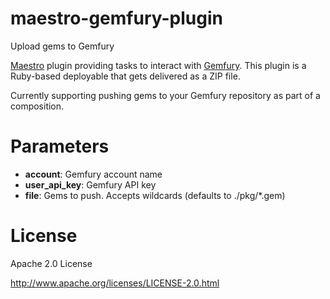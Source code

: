 maestro-gemfury-plugin
=============

Upload gems to Gemfury


[Maestro](http://www.maestrodev.com) plugin providing tasks to interact with [Gemfury](http://www.gemfury.com). This plugin is a Ruby-based deployable that gets delivered as a ZIP file.

Currently supporting pushing gems to your Gemfury repository as part of a composition.


# Parameters
* **account**: Gemfury account name
* **user_api_key**: Gemfury API key
* **file**: Gems to push. Accepts wildcards (defaults to ./pkg/*.gem)

# License
Apache 2.0 License

<http://www.apache.org/licenses/LICENSE-2.0.html>
